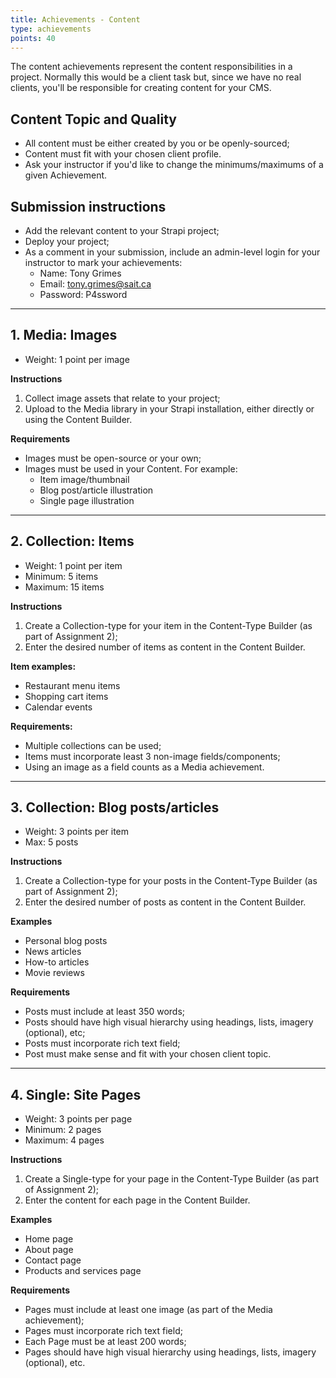 ```yaml
---
title: Achievements - Content 
type: achievements
points: 40
---
```


The content achievements represent the content responsibilities in a project. Normally this would be a client task but, since we have no real clients, you'll be responsible for creating content for your CMS.

## Content Topic and Quality
- All content must be either created by you or be openly-sourced;
- Content must fit with your chosen client profile.
- Ask your instructor if you'd like to change the minimums/maximums of a given Achievement.

## Submission instructions
- Add the relevant content to your Strapi project;
- Deploy your project;
- As a comment in your submission, include an admin-level login for your instructor to mark your achievements:
    - Name: Tony Grimes
    - Email: tony.grimes@sait.ca
    - Password: P4ssword

---

## 1. Media: Images
- Weight: 1 point per image

**Instructions**
1. Collect image assets that relate to your project;
2. Upload to the Media library in your Strapi installation, either directly or using the Content Builder.

**Requirements**
- Images must be open-source or your own;
- Images must be used in your Content. For example:
    - Item image/thumbnail
    - Blog post/article illustration
    - Single page illustration

---

## 2. Collection: Items
- Weight: 1 point per item
- Minimum: 5 items
- Maximum: 15 items

**Instructions**
1. Create a Collection-type for your item in the Content-Type Builder (as part of Assignment 2);
2. Enter the desired number of items as content in the Content Builder.

**Item examples:**
- Restaurant menu items
- Shopping cart items
- Calendar events

**Requirements:**
- Multiple collections can be used;
- Items must incorporate least 3 non-image fields/components;
- Using an image as a field counts as a Media achievement.

---

## 3. Collection: Blog posts/articles
- Weight: 3 points per item
- Max: 5 posts

**Instructions**
1. Create a Collection-type for your posts in the Content-Type Builder (as part of Assignment 2);
2. Enter the desired number of posts as content in the Content Builder.

**Examples**
- Personal blog posts
- News articles
- How-to articles
- Movie reviews

**Requirements**
- Posts must include at least 350 words;
- Posts should have high visual hierarchy using headings, lists, imagery (optional), etc;
- Posts must incorporate rich text field;
- Post must make sense and fit with your chosen client topic.

---

## 4. Single: Site Pages
- Weight: 3 points per page
- Minimum: 2 pages
- Maximum: 4 pages

**Instructions**
1. Create a Single-type for your page in the Content-Type Builder (as part of Assignment 2);
2. Enter the content for each page in the Content Builder.

**Examples**
- Home page
- About page
- Contact page
- Products and services page

**Requirements**
- Pages must include at least one image (as part of the Media achievement);
- Pages must incorporate rich text field;
- Each Page must be at least 200 words;
- Pages should have high visual hierarchy using headings, lists, imagery (optional), etc.
